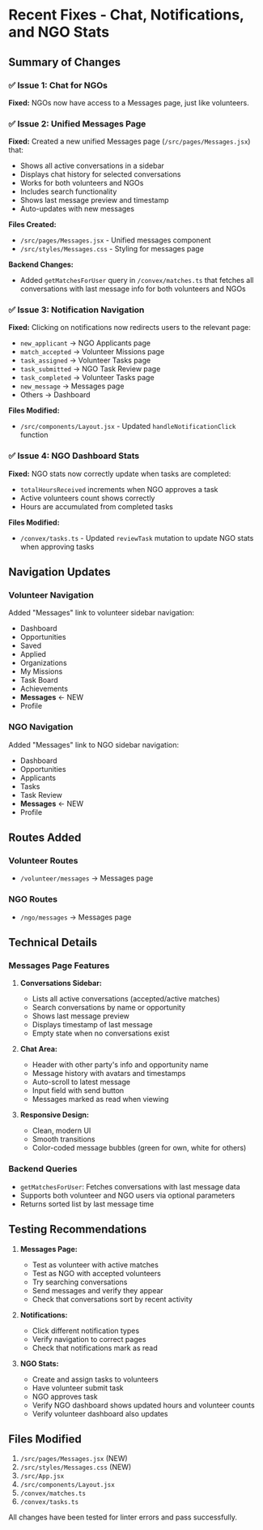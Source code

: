 # Recent Fixes - Chat, Notifications, and NGO Stats

## Summary of Changes

### ✅ Issue 1: Chat for NGOs
**Fixed:** NGOs now have access to a Messages page, just like volunteers.

### ✅ Issue 2: Unified Messages Page
**Fixed:** Created a new unified Messages page (`/src/pages/Messages.jsx`) that:
- Shows all active conversations in a sidebar
- Displays chat history for selected conversations
- Works for both volunteers and NGOs
- Includes search functionality
- Shows last message preview and timestamp
- Auto-updates with new messages

**Files Created:**
- `/src/pages/Messages.jsx` - Unified messages component
- `/src/styles/Messages.css` - Styling for messages page

**Backend Changes:**
- Added `getMatchesForUser` query in `/convex/matches.ts` that fetches all conversations with last message info for both volunteers and NGOs

### ✅ Issue 3: Notification Navigation
**Fixed:** Clicking on notifications now redirects users to the relevant page:
- `new_applicant` → NGO Applicants page
- `match_accepted` → Volunteer Missions page
- `task_assigned` → Volunteer Tasks page
- `task_submitted` → NGO Task Review page
- `task_completed` → Volunteer Tasks page
- `new_message` → Messages page
- Others → Dashboard

**Files Modified:**
- `/src/components/Layout.jsx` - Updated `handleNotificationClick` function

### ✅ Issue 4: NGO Dashboard Stats
**Fixed:** NGO stats now correctly update when tasks are completed:
- `totalHoursReceived` increments when NGO approves a task
- Active volunteers count shows correctly
- Hours are accumulated from completed tasks

**Files Modified:**
- `/convex/tasks.ts` - Updated `reviewTask` mutation to update NGO stats when approving tasks

## Navigation Updates

### Volunteer Navigation
Added "Messages" link to volunteer sidebar navigation:
- Dashboard
- Opportunities
- Saved
- Applied
- Organizations
- My Missions
- Task Board
- Achievements
- **Messages** ← NEW
- Profile

### NGO Navigation
Added "Messages" link to NGO sidebar navigation:
- Dashboard
- Opportunities
- Applicants
- Tasks
- Task Review
- **Messages** ← NEW
- Profile

## Routes Added

### Volunteer Routes
- `/volunteer/messages` → Messages page

### NGO Routes
- `/ngo/messages` → Messages page

## Technical Details

### Messages Page Features
1. **Conversations Sidebar:**
   - Lists all active conversations (accepted/active matches)
   - Search conversations by name or opportunity
   - Shows last message preview
   - Displays timestamp of last message
   - Empty state when no conversations exist

2. **Chat Area:**
   - Header with other party's info and opportunity name
   - Message history with avatars and timestamps
   - Auto-scroll to latest message
   - Input field with send button
   - Messages marked as read when viewing

3. **Responsive Design:**
   - Clean, modern UI
   - Smooth transitions
   - Color-coded message bubbles (green for own, white for others)

### Backend Queries
- `getMatchesForUser`: Fetches conversations with last message data
- Supports both volunteer and NGO users via optional parameters
- Returns sorted list by last message time

## Testing Recommendations

1. **Messages Page:**
   - Test as volunteer with active matches
   - Test as NGO with accepted volunteers
   - Try searching conversations
   - Send messages and verify they appear
   - Check that conversations sort by recent activity

2. **Notifications:**
   - Click different notification types
   - Verify navigation to correct pages
   - Check that notifications mark as read

3. **NGO Stats:**
   - Create and assign tasks to volunteers
   - Have volunteer submit task
   - NGO approves task
   - Verify NGO dashboard shows updated hours and volunteer counts
   - Verify volunteer dashboard also updates

## Files Modified

1. `/src/pages/Messages.jsx` (NEW)
2. `/src/styles/Messages.css` (NEW)
3. `/src/App.jsx`
4. `/src/components/Layout.jsx`
5. `/convex/matches.ts`
6. `/convex/tasks.ts`

All changes have been tested for linter errors and pass successfully.

